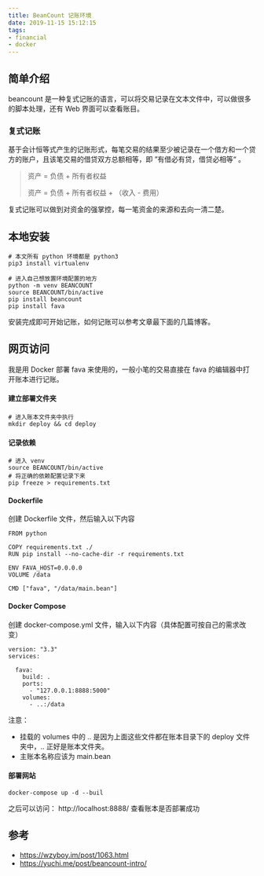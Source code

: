 ```yaml
---
title: BeanCount 记账环境
date: 2019-11-15 15:12:15
tags:
- financial
- docker
---
```


## 简单介绍

beancount 是一种复式记账的语言，可以将交易记录在文本文件中，可以做很多的脚本处理，还有 Web 界面可以查看账目。

### 复式记账

基于会计恒等式产生的记账形式，每笔交易的结果至少被记录在一个借方和一个贷方的账户，且该笔交易的借贷双方总额相等，即 ”有借必有贷，借贷必相等“ 。

> 资产 = 负债 + 所有者权益
>
> 资产 = 负债 + 所有者权益 + （收入 - 费用）

复式记账可以做到对资金的强掌控，每一笔资金的来源和去向一清二楚。

## 本地安装

```
# 本文所有 python 环境都是 python3
pip3 install virtualenv

# 进入自己想放置环境配置的地方
python -m venv BEANCOUNT
source BEANCOUNT/bin/active
pip install beancount
pip install fava
```

安装完成即可开始记账，如何记账可以参考文章最下面的几篇博客。

## 网页访问

我是用 Docker 部署 fava 来使用的，一般小笔的交易直接在 fava 的编辑器中打开账本进行记账。

#### 建立部署文件夹

```
# 进入账本文件夹中执行
mkdir deploy && cd deploy
```

#### 记录依赖

```
# 进入 venv
source BEANCOUNT/bin/active
# 将正确的依赖配置记录下来
pip freeze > requirements.txt
```

#### Dockerfile

创建 Dockerfile 文件，然后输入以下内容

```
FROM python

COPY requirements.txt ./
RUN pip install --no-cache-dir -r requirements.txt

ENV FAVA_HOST=0.0.0.0
VOLUME /data

CMD ["fava", "/data/main.bean"]
```

#### Docker Compose

创建 docker-compose.yml 文件，输入以下内容（具体配置可按自己的需求改变）

```
version: "3.3"
services:

  fava:
    build: .
    ports:
      - "127.0.0.1:8888:5000"
    volumes:
      - ..:/data
```

注意：

- 挂载的 volumes 中的 .. 是因为上面这些文件都在账本目录下的 deploy 文件夹中，.. 正好是账本文件夹。
- 主账本名称应该为 main.bean

#### 部署网站

```
docker-compose up -d --buil
```

之后可以访问： http://localhost:8888/ 查看账本是否部署成功

## 参考

- https://wzyboy.im/post/1063.html
- https://yuchi.me/post/beancount-intro/